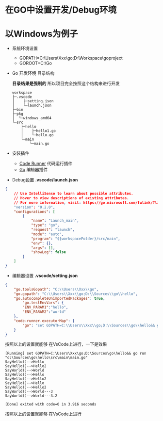 # 在GO中设置开发/Debug环境

# 以Windows为例子
- 系统环境设置
    - GOPATH=C:\Users\Xxx\go;D:\Workspace\goproject
    - GOROOT=C:\Go

- Go 开发环境 目录结构

    **目录结果是强制的** 所以项目完全按照这个结构来进行开发

    ```shell
    workspace
    ├─.vscode
    │    ├─setting.json
    │    └─launch.json
    ├─bin
    ├─pkg
    │  └─windows_amd64
    └─src
        ├─hello
        │    ├─hello1.go
        │    └─hello.go
        └─main    
            └─main.go    
    ```    
- 安装插件    
    - [Code Runner](https://marketplace.visualstudio.com/items?itemName=formulahendry.code-runner) 代码运行插件
    - [Go](https://marketplace.visualstudio.com/items?itemName=ms-vscode.Go)  编辑器插件

- Debug设置 **.vscode/launch.json**
```json
{
    // Use IntelliSense to learn about possible attributes.
    // Hover to view descriptions of existing attributes.
    // For more information, visit: https://go.microsoft.com/fwlink/?linkid=830387
    "version": "0.2.0",
    "configurations": [
        {
            "name": "Launch_main",
            "type": "go",
            "request": "launch",
            "mode": "auto",
            "program": "${workspaceFolder}/src/main",
            "env": {},
            "args": [],
            "showLog": false
        }
    ]
}
```

- 编辑器设置 **.vscode/setting.json**

```json
{
    "go.toolsGopath": "C:\\Users\\Xxx\\go",
    "go.gopath": "C:\\Users\\Xxx\\go;D:\\Sources\\go\\hello",
    "go.autocompleteUnimportedPackages": true,
        "go.testEnvVars": {
        "ENV_PARAM1":"hello",
        "ENV_PARAM2":"world"
    },
    "code-runner.executorMap": {
        "go": "set GOPATH=C:\\Users\\Xxx\\go;D:\\Sources\\go\\hello&& go run"
    }
}
```

按照以上的设置就能够 在VsCode上进行，一下是效果

```console
[Running] set GOPATH=C:\Users\Xxx\go;D:\Sources\go\hello&& go run "d:\Sources\go\hello\src\main\main.go"
SayHello()-->Hello
SayHello()-->Hello2
SayWorld()-->World
SayHello()-->Hello
SayHello()-->Hello2
SayHello()-->Hello
SayHello()-->Hello2
SayWorld()-->World---3
SayWorld()-->World---3.2

[Done] exited with code=0 in 3.916 seconds
```

按照以上的设置就能够 在VsCode上进行


